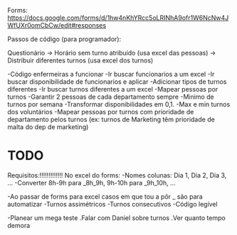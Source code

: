Forms: https://docs.google.com/forms/d/1hw4nKhYRcc5oLRINhA9ofr1W6NcNw4JWfUXr0omCbCw/edit#responses

Passos de código (para programador):

Questionário -> Horário sem turno atribuído (usa excel das pessoas) -> Distribuir diferentes turnos (usa excel dos turnos)

-Código enfermeiras a funcionar
-Ir buscar funcionarios a um excel
-Ir buscar disponibilidade de funcionarios e aplicar
-Adicionar tipos de turnos diferentes 
-Ir buscar turnos diferentes a um excel
-Mapear pessoas por turnos
-Garantir 2 pessoas de cada departamento sempre
-Minimo de turnos por semana
-Transformar disponibilidades em 0,1.
-Max e min turnos dos voluntários
-Mapear pessoas por turnos com prioridade de departamento pelos turnos (ex: turnos de Marketing têm prioridade de malta do dep de marketing)


# TODO

Requisitos:!!!!!!!!!!!!!
No excel do forms:
-Nomes colunas: Dia 1, Dia 2, Dia 3, ...
-Converter 8h-9h para _8h_9h, 9h-10h para _9h_10h, ...

-Ao passar de forms para excel casos em que tou a pôr _ são para automatizar
-Turnos assimétricos
-Turnos consecutivos
-Código legível

-Planear um mega teste
.Falar com Daniel sobre turnos
.Ver quanto tempo demora


